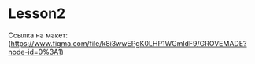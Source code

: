 # Lesson2

Ссылка на макет: (https://www.figma.com/file/k8i3wwEPgK0LHP1WGmldF9/GROVEMADE?node-id=0%3A1)
